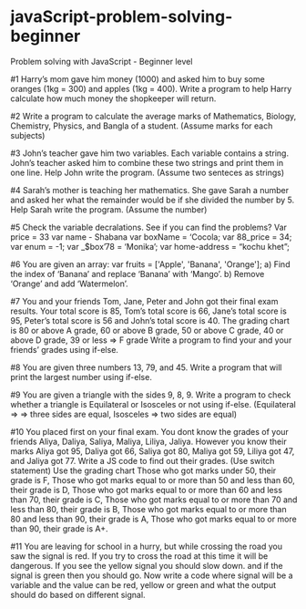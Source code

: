 # javaScript-problem-solving-beginner
Problem solving with JavaScript - Beginner level

#1 Harry’s mom gave him money (1000) and asked him to buy some oranges (1kg = 300) and apples (1kg = 400). Write a program to help Harry calculate how much money the shopkeeper will return.

#2 Write a program to calculate the average marks of Mathematics, Biology, Chemistry, Physics, and Bangla of a student. (Assume marks for each subjects)

#3 John’s teacher gave him two variables. Each variable contains a string. John’s teacher asked him to combine these two strings and print them in one line. Help John write the program. (Assume two senteces as strings)

#4 Sarah’s mother is teaching her mathematics. She gave Sarah a number and asked her what the remainder would be if she divided the number by 5. Help Sarah write the program. (Assume the number)

#5 Check the variable decralations. See if you can find the problems?
Var price = 33
var name - Shabana
var boxName = ‘Cocola;
var 88_price = 34;
var enum = -1;
var _$box’78 = ‘Monika’;
var home-address = “kochu khet”;

#6 You are given an array:
var fruits = ['Apple', 'Banana', 'Orange'];
a) Find the index of ‘Banana’ and replace ‘Banana’ with ‘Mango’.
b) Remove ‘Orange’ and add ‘Watermelon’.

#7 You and your friends Tom, Jane, Peter and John got their final exam results. Your total score is 85, Tom’s total score is 66, Jane’s total score is 95, Peter’s total score is 56 and John’s total score is 40.
The grading chart is
80 or above A grade,
60 or above B grade,
50 or above C grade,
40 or above D grade,
39 or less => F grade
Write a program to find your and your friends’ grades using if-else.

#8 You are given three numbers 13, 79, and 45. Write a program that will print the largest number using if-else.

#9  You are given a triangle with the sides 9, 8, 9. Write a program to check whether a triangle is Equilateral or Isosceles or not using if-else. (Equilateral => => three sides are equal, Isosceles => two sides are equal)

#10 You placed first on your final exam. You dont know the grades of your friends Aliya, Daliya, Saliya, Maliya, Liliya, Jaliya. However you know their marks Aliya got 95, Daliya got 66, Saliya got 80, Maliya got 59, Liliya got 47, and Jaliya got 77. Write a JS code to find out their grades. (Use switch statement)
Use the grading chart
Those who got marks under 50, their grade is F,
Those who got marks equal to or more than 50 and less than 60, their grade is D,
Those who got marks equal to or more than 60 and less than 70, their grade is C,
Those who got marks equal to or more than 70 and less than 80, their grade is B,
Those who got marks equal to or more than 80 and less than 90, their grade is A,
Those who got marks equal to or more than 90, their grade is A+.

#11 You are leaving for school in a hurry, but while crossing the road you saw the signal is red. If you try to cross the road at this time it will be dangerous. If you see the yellow signal you should slow down. and if the signal is green then you should go. Now write a code where signal will be a variable and the value can be red, yellow or green and what the output should do based on different signal.